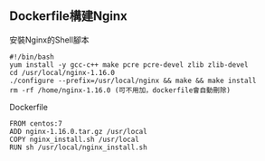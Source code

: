 <h2>Dockerfile構建Nginx</h2>

安裝Nginx的Shell腳本

```
#!/bin/bash
yum install -y gcc-c++ make pcre pcre-devel zlib zlib-devel
cd /usr/local/nginx-1.16.0
./configure --prefix=/usr/local/nginx && make && make install
rm -rf /home/nginx-1.16.0 (可不用加，dockerfile會自動刪除) 
```

Dockerfile
```
FROM centos:7
ADD nginx-1.16.0.tar.gz /usr/local
COPY nginx_install.sh /usr/local
RUN sh /usr/local/nginx_install.sh
```
